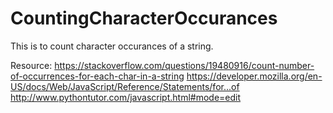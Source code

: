 # CountingCharacterOccurances

This is to count character occurances of a string.

Resource:
https://stackoverflow.com/questions/19480916/count-number-of-occurrences-for-each-char-in-a-string
https://developer.mozilla.org/en-US/docs/Web/JavaScript/Reference/Statements/for...of
http://www.pythontutor.com/javascript.html#mode=edit
